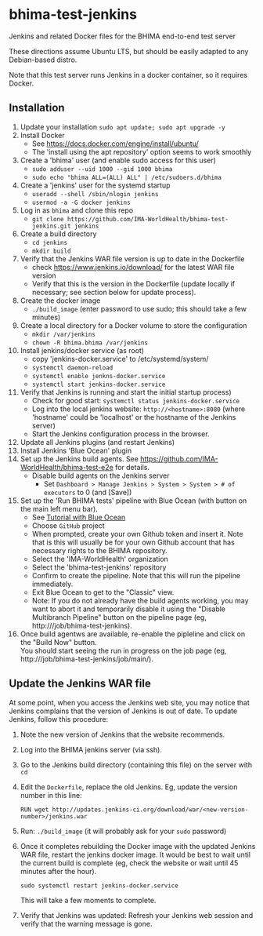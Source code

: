 # bhima-test-jenkins
Jenkins and related Docker files for the BHIMA end-to-end test server

These directions assume Ubuntu LTS, but should be easily adapted to any Debian-based distro.

Note that this test server  runs Jenkins in a docker container, so it requires Docker.

## Installation

1. Update your installation
   `sudo apt update; sudo apt upgrade -y`
2. Install Docker
   - See https://docs.docker.com/engine/install/ubuntu/
   - The 'install using the apt repository' option seems to work smoothly
3. Create a 'bhima' user (and enable sudo access for this user)
   - `sudo adduser --uid 1000 --gid 1000 bhima`
   - `sudo echo "bhima ALL=(ALL) ALL" | /etc/sudoers.d/bhima`
4. Create a 'jenkins' user for the systemd startup
   - `useradd --shell /sbin/nlogin jenkins`
   - `usermod -a -G docker jenkins`
5. Log in as `bhima` and clone this repo
   - `git clone https://github.com/IMA-WorldHealth/bhima-test-jenkins.git jenkins`
6. Create a build directory
   - `cd jenkins`
   - `mkdir build`
7.  Verify that the Jenkins WAR file version is up to date in the Dockerfile
    - check https://www.jenkins.io/download/ for the latest WAR file version
    - Verify that this is the version in the Dockerfile (update locally if necessary; 
      see section below for update process).
8.  Create the docker image
    - `./build_image`  (enter password to use sudo; this should take a few minutes)
9. Create a local directory for a Docker volume to store the configuration
    - `mkdir /var/jenkins`
    - `chown -R bhima.bhima /var/jenkins`
10. Install jenkins/docker service (as root)
    - copy 'jenkins-docker.service' to /etc/systemd/system/
    - `systemctl daemon-reload`
    - `systemctl enable jenkns-docker.service`
    - `systemctl start jenkins-docker.service`
11. Verify that Jenkins is running and start the  initial startup process)
     - Check for good start:  `systemctl status jenkins-docker.service`
     - Log into the local jenkins website:  `http://<hostname>:8080` (where 'hostname' could be 'localhost' or the hostname of the Jenkins server)
     - Start the Jenkins configuration process in the browser.
12. Update all Jenkins plugins (and restart Jenkins)
13. Install Jenkins 'Blue Ocean' plugin
14. Set up the Jenkins build agents.   See https://github.com/IMA-WorldHealth/bhima-test-e2e for details.
    - Disable build agents on the Jenkins server
       - Set `Dashboard > Manage Jenkins > System > System > # of executors` to 0 (and [Save])
15. Set up the 'Run BHIMA tests' pipeline with Blue Ocean (with button on the main left menu bar).
    - See [Tutorial with Blue Ocean](https://www.youtube.com/watch?v=f4idgaq2VqA)
    - Choose `GitHub` project
    - When prompted, create your own Github token and insert it.
      Note that is this will usually be for your own Github account that has necessary rights to the BHIMA repository.
    - Select the 'IMA-WorldHealth' organization
    - Select the 'bhima-test-jenkins' repository
    - Confirm to create the pipeline.  Note that this will run the pipeline immediately.
    - Exit Blue Ocean to get to the "Classic" view.
    - Note: If you do not already have the build agents working, you may want to abort it and
      temporarily disable it using the "Disable Multibranch Pipeline" button on the
      pipeline page (eg, http://<jenkins-server>/job/bhima-test-jenkins).
16. Once build agentws are available, re-enable the pipleline and click on the "Build Now" button.  
    You should start seeing the run in progress on the job page
    (eg, http://<jenkins-server>/job/bhima-test-jenkins/job/main/).

## Update the Jenkins WAR file
At some point, when you access the Jenkins web site, you may notice that Jenkins complains 
that the version of Jenkins is out of date.  To update Jenkins, follow this procedure:
1. Note the new version of Jenkins that the website recommends.
2. Log into the BHIMA jenkins server (via ssh).
3. Go to the Jenkins build directory (containing this file) on the server with `cd`
4. Edit the `Dockerfile`, replace the old Jenkins.  Eg, update the version number
   in this line:

    `RUN wget http://updates.jenkins-ci.org/download/war/<new-version-number>/jenkins.war`
5. Run: `./build_image`  (it will probably ask for your `sudo` password)
6. Once it completes rebuilding the Docker image with the updated Jenkins WAR file, restart
   the jenkins docker image.  It would be best to wait until the current build is 
   complete (eg, check the website or wait until 45 minutes after the hour).

    `sudo systemctl restart jenkins-docker.service`

   This will take a few moments to complete.
7. Verify that Jenkins was updated:  Refresh your Jenkins web session and verify that the 
   warning message is gone.
